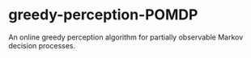 # greedy-perception-POMDP
An online greedy perception algorithm for partially observable Markov decision processes.
